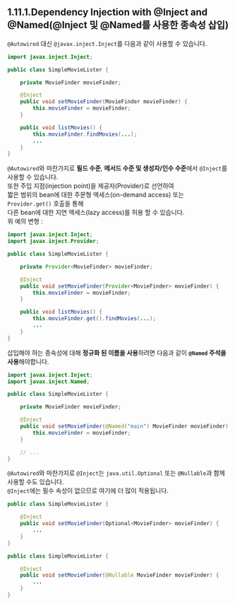 ## 1.11.1.Dependency Injection with @Inject and @Named(@Inject 및 @Named를 사용한 종속성 삽입)


`@Autowired` 대신 `@javax.inject.Inject`를 다음과 같이 사용할 수 있습니다.
~~~java
import javax.inject.Inject;

public class SimpleMovieLister {

    private MovieFinder movieFinder;

    @Inject
    public void setMovieFinder(MovieFinder movieFinder) {
        this.movieFinder = movieFinder;
    }

    public void listMovies() {
        this.movieFinder.findMovies(...);
        ...
    }
}
~~~
`@Autowired`와 마찬가지로 **필드 수준**, **메서드 수준 및 생성자/인수 수준**에서 `@Inject`를 사용할 수 있습니다.  
또한 주입 지점(injection point)을 제공자(Provider)로 선언하여  
짧은 범위의 bean에 대한 주문형 액세스(on-demand access) 또는 `Provider.get()` 호출을 통해  
다른 bean에 대한 지연 액세스(lazy access)를 허용 할 수 있습니다.  
위 예의 변형 :
~~~java
import javax.inject.Inject;
import javax.inject.Provider;

public class SimpleMovieLister {

    private Provider<MovieFinder> movieFinder;

    @Inject
    public void setMovieFinder(Provider<MovieFinder> movieFinder) {
        this.movieFinder = movieFinder;
    }

    public void listMovies() {
        this.movieFinder.get().findMovies(...);
        ...
    }
}
~~~
삽입해야 하는 종속성에 대해 **정규화 된 이름을 사용**하려면 다음과 같이 **`@Named` 주석을 사용**해야합니다.
~~~java
import javax.inject.Inject;
import javax.inject.Named;

public class SimpleMovieLister {

    private MovieFinder movieFinder;

    @Inject
    public void setMovieFinder(@Named("main") MovieFinder movieFinder) {
        this.movieFinder = movieFinder;
    }

    // ...
}
~~~
`@Autowired`와 마찬가지로 `@Inject`는 `java.util.Optional` 또는 `@Nullable`과 함께 사용할 수도 있습니다.  
`@Inject`에는 필수 속성이 없으므로 여기에 더 많이 적용됩니다.  
~~~java
public class SimpleMovieLister {

    @Inject
    public void setMovieFinder(Optional<MovieFinder> movieFinder) {
        ...
    }
}
~~~
~~~java
public class SimpleMovieLister {

    @Inject
    public void setMovieFinder(@Nullable MovieFinder movieFinder) {
        ...
    }
}
~~~
